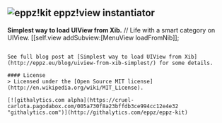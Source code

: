 ## ![eppz!kit](http://eppz.eu/beacons/eppz!.png) eppz!view instantiator
**Simplest way to load UIView from Xib.**
// Life with a smart category on UIView.
[[self.view addSubview:[MenuView loadFromNib]];
```

See full blog post at [Simplest way to load UIView from Xib](http://eppz.eu/blog/uiview-from-xib-simplest/) for some details.

#### License
> Licensed under the [Open Source MIT license](http://en.wikipedia.org/wiki/MIT_License).

[![githalytics.com alpha](https://cruel-carlota.pagodabox.com/005a730f8a23bffdb3ce994cc12e4e32 "githalytics.com")](http://githalytics.com/eppz/eppz-kit)